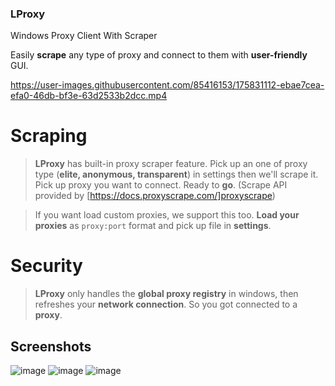 ### LProxy
Windows Proxy Client With Scraper

Easily **scrape** any type of proxy and connect to them with **user-friendly** GUI.


https://user-images.githubusercontent.com/85416153/175831112-ebae7cea-efa0-46db-bf3e-63d2533b2dcc.mp4

# Scraping
> **LProxy** has built-in proxy scraper feature. Pick up an one of proxy type (**elite, anonymous, transparent**) in settings then we'll scrape it. Pick up proxy you want to connect. Ready to **go**. (Scrape API provided by [https://docs.proxyscrape.com/]proxyscrape)

> If you want load custom proxies, we support this too. **Load your proxies** as `proxy:port` format and pick up file in **settings**.

# Security
> **LProxy** only handles the **global proxy registry** in windows, then refreshes your **network connection**. So you got connected to a **proxy**.

## Screenshots
![image](https://user-images.githubusercontent.com/85416153/175830813-c5f6ea00-8fea-4ae1-8cd5-b2c216a68564.png)
![image](https://user-images.githubusercontent.com/85416153/175830816-13ecb9b6-cfb0-4d3f-9b5a-47b7d35ae9ee.png)
![image](https://user-images.githubusercontent.com/85416153/175830927-3f42700a-1ffd-45cc-a161-cc0e6f3d3085.png)
